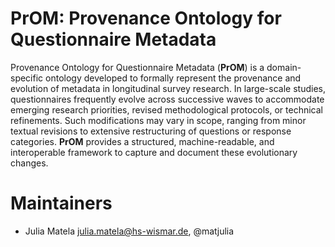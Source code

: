 # PrOM: Provenance Ontology for Questionnaire Metadata

Provenance Ontology for Questionnaire Metadata (**PrOM**) is a domain-specific ontology developed to formally represent the provenance and evolution of metadata in longitudinal survey research. In large-scale studies, questionnaires frequently evolve across successive waves to accommodate emerging research priorities, revised methodological protocols, or technical refinements. Such modifications may vary in scope, ranging from minor textual revisions to extensive restructuring of questions or response categories. **PrOM** provides a structured, machine-readable, and interoperable framework to capture and document these evolutionary changes.


# Maintainers

* Julia Matela <julia.matela@hs-wismar.de>, @matjulia
